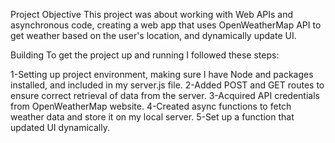 Project Objective
This project was about working with Web APIs and asynchronous code, creating a web app that uses OpenWeatherMap API to get weather based on the user's location, and dynamically update UI.

Building
To get the project up and running I followed these steps:

1-Setting up project environment, making sure I have Node and packages installed, and included in my server.js file.
2-Added POST and GET routes to ensure correct retrieval of data from the server.
3-Acquired API credentials from OpenWeatherMap website.
4-Created async functions to fetch weather data and store it on my local server.
5-Set up a function that updated UI dynamically.

